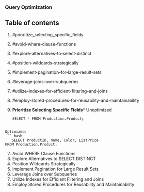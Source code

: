 ### Query Optimization

## Table of contents
1. #prioritize_selecting_specific_fields
2. #avoid-where-clause-functions
3. #explore-alternatives-to-select-distinct
4. #position-wildcards-strategically
5. #implement-pagination-for-large-result-sets
6. #leverage-joins-over-subqueries
7. #utilize-indexes-for-efficient-filtering-and-joins
8. #employ-stored-procedures-for-reusability-and-maintainability

1. **Prioritize Selecting Specific Fields***
   Unoptimized
   ``` bash
   SELECT * FROM Production.Product;
```

Optimized:
``` bash
   SELECT ProductID, Name, Color, ListPrice 
FROM Production.Product;
```
2. Avoid WHERE Clause Functions
3. Explore Alternatives to SELECT DISTINCT
4. Position Wildcards Strategically
5. Implement Pagination for Large Result Sets
6. Leverage Joins over Subqueries
7. Utilize Indexes for Efficient Filtering and Joins
8. Employ Stored Procedures for Reusability and Maintainability 

   
